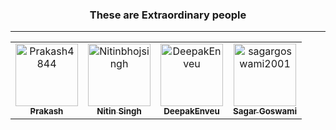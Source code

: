 <!--suppress HtmlDeprecatedAttribute -->

<div align="center">
  <h3>These are Extraordinary people</h3>
</div>

---

<!-- readme: contributors -start -->
<table>
<tr>
    <td align="center">
        <a href="https://github.com/Prakash4844">
            <img src="https://avatars.githubusercontent.com/u/81550376?v=4" width="100;" alt="Prakash4844"/>
            <br />
            <sub><b>Prakash</b></sub>
        </a>
    </td>
    <td align="center">
            <a href="https://github.com/Nitinbhojsingh">
                <img src="https://avatars.githubusercontent.com/u/80892374?v=4" width="100;" alt="Nitinbhojsingh"/>
                <br />
                <sub><b>Nitin Singh</b></sub>
            </a>
        </td>
    <td align="center">
            <a href="https://github.com/DeepakEnveu">
                <img src="https://avatars.githubusercontent.com/u/122348221?v=4" width="100;" alt="DeepakEnveu"/>
                <br />
                <sub><b>DeepakEnveu</b></sub>
            </a>
        </td>
    <td align="center">
            <a href="https://github.com/sagargoswami2001">
                <img src="https://avatars.githubusercontent.com/u/88379870?v=4" width="100;" alt="sagargoswami2001"/>
                <br />
                <sub><b>Sagar Goswami</b></sub>
            </a>
        </td></tr>
</table>
<!-- readme: contributors -end -->
